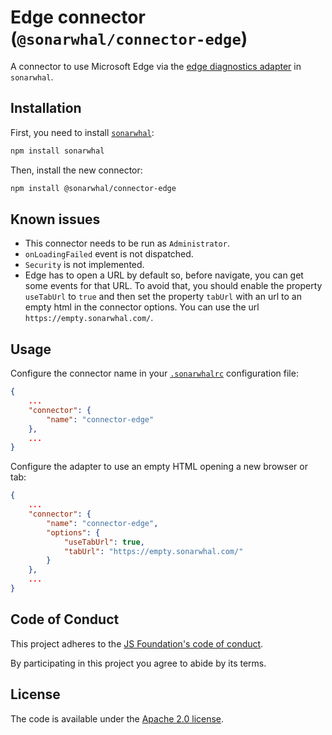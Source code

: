 # Edge connector (`@sonarwhal/connector-edge`)

A connector to use Microsoft Edge via the [edge diagnostics
adapter][eda] in `sonarwhal`.

## Installation

First, you need to install [`sonarwhal`](https://sonarwhal.com/):

```bash
npm install sonarwhal
```

Then, install the new connector:

```bash
npm install @sonarwhal/connector-edge
```

## Known issues

* This connector needs to be run as `Administrator`.
* `onLoadingFailed` event is not dispatched.
* `Security` is not implemented.
* Edge has to open a URL by default so, before navigate,
  you can get some events for that URL. To avoid that,
  you should enable the property `useTabUrl` to `true`
  and then set the property `tabUrl` with an url to an empty
  html in the connector options. You can use the url
  `https://empty.sonarwhal.com/`.

## Usage

Configure the connector name in your [`.sonarwhalrc`][sonarwhalrc]
configuration file:

```json
{
    ...
    "connector": {
        "name": "connector-edge"
    },
    ...
}
```

Configure the adapter to use an empty HTML opening a new
browser or tab:

```json
{
    ...
    "connector": {
        "name": "connector-edge",
        "options": {
            "useTabUrl": true,
            "tabUrl": "https://empty.sonarwhal.com/"
        }
    },
    ...
}
```

## Code of Conduct

This project adheres to the [JS Foundation's code of
conduct](https://js.foundation/community/code-of-conduct).

By participating in this project you agree to abide by its terms.

## License

The code is available under the [Apache 2.0 license](LICENSE.txt).

<!-- Link labels: -->

[eda]: https://github.com/Microsoft/edge-diagnostics-adapter
[sonarwhalrc]: https://sonarwhal.com/docs/user-guide/further-configuration/sonarwhalrc-formats/
